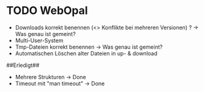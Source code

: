TODO WebOpal
============

- Downloads korrekt benennen (<> Konflikte bei mehreren Versionen) ? -> Was genau ist gemeint?
- Multi-User-System
- Tmp-Dateien korrekt benennen -> Was genau ist gemeint?
- Automatischen Löschen alter Dateien in up- & download

##Erledigt##
- Mehrere Strukturen -> Done
- Timeout mit "man timeout" -> Done



